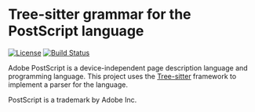 # Tree-sitter grammar for the PostScript language

[![License](https://img.shields.io/github/license/smoeding/tree-sitter-postscript.svg)](https://raw.githubusercontent.com/smoeding/tree-sitter-postscript/master/LICENSE)
[![Build Status](https://github.com/smoeding/tree-sitter-postscript/actions/workflows/ci.yaml/badge.svg)](https://github.com/smoeding/tree-sitter-postscript/actions/workflows/ci.yaml)

Adobe PostScript is a device-independent page description language and programming language. This project uses the [Tree-sitter](https://tree-sitter.github.io/) framework to implement a parser for the language.

PostScript is a trademark by Adobe Inc.
